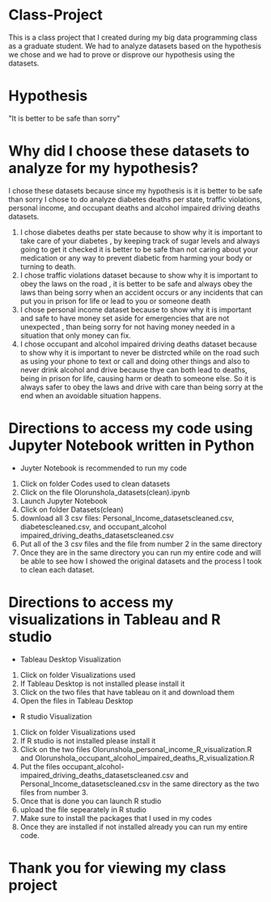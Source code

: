 # Class-Project
This is a class project that I created during my big data programming class as a graduate student. We had to analyze datasets based on the hypothesis we chose and we had to prove or disprove our hypothesis using the datasets. 
# Hypothesis
"It is better to be safe than sorry"
# Why did I choose these datasets to analyze for my hypothesis?
 I chose these datasets because since my hypothesis is it is better to be safe than sorry I chose to do analyze diabetes deaths per state, traffic violations, personal income, and occupant deaths and alcohol impaired driving deaths datasets.
1. I chose diabetes deaths per state because to show why it is important to take care of your diabetes , by keeping track of sugar levels and always going to get it checked it is better to be safe than not caring about your medication or any way to prevent diabetic from harming your body or turning to death. 
2. I chose traffic violations dataset because to show why it is important to obey the laws on the road , it is better to be safe and always obey the laws than being sorry when an accident occurs or any incidents that can put you in prison for life or lead to you or someone death
3. I chose personal income dataset because to show why it is important and safe to have money set aside for emergencies that are not unexpected , than being sorry for not having money needed in a situation that only money can fix. 
4. I chose occupant and alcohol impaired driving deaths dataset because to show why it is important to never be distrcted while on the road such as using your phone to text or call and doing other things and also to never drink alcohol and drive because thye can both lead to deaths, being in prison for life, causing harm or death to someone else. So it is always safer to obey the laws and drive with care than being sorry at the end when an avoidable situation happens.
# Directions to access my code using Jupyter Notebook written in Python
* Juyter Notebook is recommended to run my code
1. Click on folder Codes used to clean datasets
2. Click on the file Olorunshola_datasets(clean).ipynb
3. Launch Jupyter Notebook
4. Click on folder Datasets(clean)
5. download all 3 csv files: Personal_Income_datasetscleaned.csv, diabetescleaned.csv, and occupant_alcohol impaired_driving_deaths_datasetscleaned.csv
6. Put all of the 3 csv files and the file from number 2 in the same directory 
7. Once they are in the same directory you can run my entire code and will be able to see how I showed the original datasets and the process I took to clean each dataset.
# Directions to access my visualizations in Tableau and R studio
* Tableau Desktop Visualization 
1. Click on folder Visualizations used 
2. If Tableau Desktop is not installed please install it 
3. Click on the two files that have tableau on it and download them 
4. Open the files in Tableau Desktop
* R studio Visualization 
1. Click on folder Visualizations used
2. If R studio is not installed please install it
3. Click on the two files Olorunshola_personal_income_R_visualization.R and Olorunshola_occupant_alcohol_impaired_deaths_R_visualization.R 
4. Put the files occupant_alcohol-impaired_driving_deaths_datasetscleaned.csv and Personal_Income_datasetscleaned.csv in the same directory as the two files from number 3.
5. Once that is done you can launch R studio
6. upload the file sepearately in R studio 
7. Make sure to install the packages that I used in my codes
8. Once they are installed if not installed already you can run my entire code.
# Thank you for viewing my class project 
